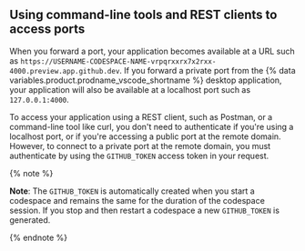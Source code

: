 ## Using command-line tools and REST clients to access ports

When you forward a port, your application becomes available at a URL such as `https://USERNAME-CODESPACE-NAME-vrpqrxxrx7x2rxx-4000.preview.app.github.dev`. If you forward a private port from the {% data variables.product.prodname_vscode_shortname %} desktop application, your application will also be available at a localhost port such as `127.0.0.1:4000`.

To access your application using a REST client, such as Postman, or a command-line tool like curl, you don't need to authenticate if you're using a localhost port, or if you're accessing a public port at the remote domain. However, to connect to a private port at the remote domain, you must authenticate by using the `GITHUB_TOKEN` access token in your request.

{% note %}

**Note**: The `GITHUB_TOKEN` is automatically created when you start a codespace and remains the same for the duration of the codespace session. If you stop and then restart a codespace a new `GITHUB_TOKEN` is generated.

{% endnote %}

<!-- Don't delete this comment. It prevents a formatting issue. -->